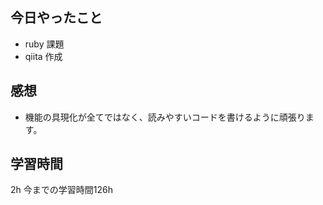 ## 今日やったこと
- ruby 課題
- qiita 作成

## 感想

- 機能の具現化が全てではなく、読みやすいコードを書けるように頑張ります。

## 学習時間
2h 
今までの学習時間126h
